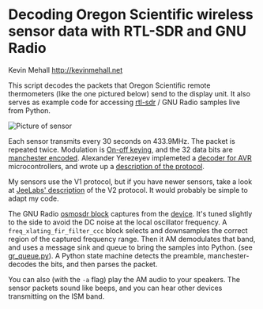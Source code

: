 Decoding Oregon Scientific wireless sensor data with RTL-SDR and GNU Radio
===========================================================================

Kevin Mehall
http://kevinmehall.net

This script decodes the packets that Oregon Scientific remote
thermometers (like the one pictured below) send to the display unit. It also
serves as example code for accessing [rtl-sdr][] / GNU Radio samples live from
Python.

![Picture of sensor](http://kevinmehall.net/s/2012/oregon-scientific-sensor.jpeg)

Each sensor transmits every 30 seconds on 433.9MHz. The packet is repeated
twice. Modulation is [On-off keying][ook], and the 32 data bits are
[manchester encoded][manchester]. Alexander Yerezeyev implemeted a
[decoder for AVR][avr-code] microcontrollers, and wrote up a
[description of the protocol][alyer].

My sensors use the V1 protocol, but if you have newer sensors, take a look at
[JeeLabs' description][jeelabs-v2] of the V2 protocol. It would probably be
simple to adapt my code.

[rtl-sdr]: http://sdr.osmocom.org/trac/wiki/rtl-sdr
[ook]: http://en.wikipedia.org/wiki/On-off_keying
[manchester]: http://en.wikipedia.org/wiki/Manchester_encoding
[alyer]: http://alyer.frihost.net/thn128decoding.htm
[avr-code]: http://code.google.com/p/thn128receiver/source/browse/osv1_dec.c
[jeelabs-v2]: http://jeelabs.net/projects/11/wiki/Decoding_the_Oregon_Scientific_V2_protocol

The GNU Radio [osmosdr block] captures from the [device][p160].
It's tuned slightly to the side to avoid the DC noise at the local oscillator
frequency. A `freq_xlating_fir_filter_ccc` block selects and downsamples the
correct region of the captured frequency range. Then it AM demodulates that band, and
uses a message sink and queue to bring the samples into Python.
(see [gr\_queue.py][gr-queue]). A Python state machine detects the preamble,
manchester-decodes the bits, and then parses the packet.

[osmosdr block]: http://cgit.osmocom.org/cgit/gr-osmosdr/
[p160]: http://blog.kevinmehall.com/post/21103573304/my-10-96-software-defined-radio-arrived
[gr-queue]: https://github.com/kevinmehall/rtlsdr-433m-sensor/blob/master/gr_queue.py

You can also (with the `-a` flag) play the AM audio to your speakers. The sensor
packets sound like beeps, and you can hear other devices transmitting on the ISM
band.
